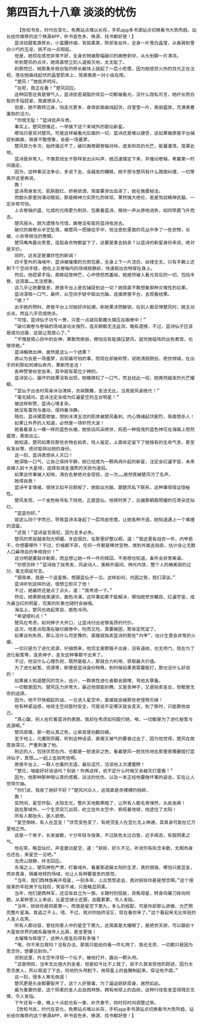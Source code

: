 # 第四百九十八章 淡淡的忧伤
        【告知书友，时代在变化，免费站点难以长存，手机app多书源站点切换看书大势所趋，站长给你推荐的这个换源APP，听书音色多、换源、找书都好使！】
       蓝诗双腿笔直修长，小蛮腰纤细，背部柔美，除却发丝外，全身一片雪白晶莹，从香肩到雪白小巧的玉足，挑不出一点瑕疵。
       但是，她现在感觉非常不好，全身衣物被那幅破烂的画卷剥夺，从头到脚一片清凉。
       听到楚风的点评，她简直想立刻人道毁灭他，太无耻了。
       刹那而已，她那象牙般白皙的修长躯体上就起了一层小疙瘩，因为她感觉火热的目光正在注视，落在她曲线起伏的晶莹肌体上，简直像是一对小虫在爬。
       “楚风！”她低声呵斥。
       “在呢，我正在看！”楚风回应。
       这种回答还真是够气人，蓝诗犹若凝脂的背后一切都被看光，没什么隐私可言，她纤长而白皙的手指捏紧，简直想杀人。
       但是，她不敢转过身，怕走光更多，身体前面曲线起伏，白莹莹一片，美丽盛放，充满青春蓬勃的活力。
       “你很无耻！”蓝诗低声斥责。
       事实上，楚风想接近，一举擒下这个来域外的歌坛新星。
       哪怕只是背对楚风，可是这样被看光后面的一切，蓝诗还是难以接受，这如果被原兽平台捕捉到画面，简直不敢想象，会是一场噩梦。
       楚风努力多次，始终接近不了，破烂画卷跟卷轴对峙，迸发刺目的光芒，能量激荡，笼罩此地。
       蓝诗是非常人，不像其他女子那样发出尖叫声，她迅速镇定下来，并催动卷轴，希冀第一时间遁走。
       因为，这种事没法争论，多说下去，会越发的糟糕，她不想与楚风有什么旖旎纠缠，一切等离开这里再说。
       轰！
       蓝诗周身发光，肌肤殷红，娇艳欲滴，简直要渗出血液了，她在施展秘法。
       而额头那里则涌动银焰，那是精神力实质化的体现，果然强大绝伦，若是驾驭精神武器，一定非常可怕。
       上古卷轴炽盛，化成的光雨更为刺目，包裹着蓝诗，倏地一声从原地消失，如同举霞飞升而去。
       楚风摇头，颇为遗憾与可惜，画卷没有能将蓝诗收进去。
       破烂的画卷从半空坠落，被楚风一把接在手中，他注意到里面的花丛中多了一些衣物，长裙、小衣等相当的惹眼。
       楚风嘴角露出笑意，连贴身衣物都留下了，这要是拿去拍卖？以蓝诗的新星身份来说，绝对是天价。
       同时，这肯定是爆炸性的新闻！
       四千里外的海域中，蓝诗被璀璨的光雨包裹，全身上下一片洁白，丝缕全无，只有手腕上还剩下个空间手链，她在上古卷轴内的场域寂静前，快速取出衣物穿在身上。
       然后，他捏紧手指，美眸绽放神芒，心中愤怒而羞恼，她居然被人看光背后的一切，包括丰臀，这简直……无法想象。
       这几乎让她要窒息，原兽平台上是否捕捉到这一切？她简直不敢想象那种灾难性的后果。
       蓝诗深吸一口气，最终，从空间手链中取出光脑，连接原兽平台，去观看结果。
       “嗯？”
       出乎她的预料，原兽平台上对她好评如潮，称她果决而敏锐，在别人都忌惮楚风时，她主动出击，而且几乎完成绝杀。
       “可惜，蓝诗仙子功亏一篑，只差一点就将那魔头镇压在画卷中！”
       “破烂画卷与卷轴的场域波动太强烈，连天眼都无法监测，略有遗憾，不过，蓝诗仙子应该是成功远遁，这就让我放心了。”
       “不愧是我心目中的女神，果敢而绝丽，哪怕没有能镇压楚风，就凭她临阵的出色表现，也够惊艳。”
       蓝诗略微出神，居然是这么一个结果？
       原以为会是一场噩梦，出现最可怕的事，而现在却被称赞，说她清丽脱俗，绝世倾城，在出手的刹那如同谪仙奔月，果断而圣洁！
       各种赞誉纷至沓来，其中就有某位少神的。
       蓝诗安心，最坏的结果没有出现，她略微松了一口气，而且经此一役，她竟然越发的光芒耀眼。
       “蓝仙子出击时周身沐浴清辉，衣袂飘舞，圣洁无比，当真是风姿绝代！”
       “毫无疑问，蓝诗注定会成为红遍星空的玉女明星！”
       被这样称赞，蓝诗心情复杂。
       她没有喜悦与激动，保持着冷静。
       随后，蓝诗黛眉微皱，想到冰清玉洁的肌体被楚风看到，内心情绪起伏剧烈，简直想杀人！
       如果让外界的人知道，必然是一场轩然大波！
       她看着身上一模一样的蓝色长裙，她依旧风采绝世，宛若一种摇曳的蓝色神花在海面上悠然盛放，美丽出尘。
       她知道，楚风如果将那些衣物去拍卖，找人鉴定，上面肯定留下了她独有的生命气息，甚至有发丝等，绝对能辨出她的身份。
       这一刻，蓝诗真想杀人灭口！
       她深吸一口气，让自己保持平静，她已经成为一颗冉冉升起的新星，注定会红遍宇宙，未来会嫁入前十大星球，选择有成圣潜质的天骄为道侣。
       如果这件事被人知晓，清白名誉绝对会受损，这一次……居然真被楚风污了名声。
       她得自救！
       蓝诗平复情绪，很快又如平日那般了，她取出光脑，跟楚风私下联系，这种事得保证隐秘性。
       楚风发现，一个金色帐号私下找他，正是蓝仙，他顿时笑了，比被那朝霞照耀的花骨朵还灿烂。
       “蓝蓝你好。”
       就这么四个字而已，导致蓝诗浑身起了一层鸡皮疙瘩，让她各种不适，她知道遇上一个难缠的混蛋。
       “还我！”蓝诗留言简短，因为言多必失。
       楚风的笑容越发阳光明媚，牙齿很白，在那里好整以暇，道：“我这里有战衣一件，内甲若干，你想要哪件？不过，价格都不菲，任何一件都是稀世宝物，放到外面去拍卖，估计会让无数人口鼻喷血的争相竞价！”
       这分明是要敲诈勒索，而且想让她一件一件的赎回，不用想也知道，条件会非常离谱。
       “你想怎样？”蓝诗拢了拢秀发，风姿动人，美眸开阖间，神光内敛，整个人的确美丽的过分，毫无瑕疵可言。
       “很简单，我是一个追星族，想跟蓝仙子一见。这样如何，月圆之夜，我们深谈。”
       蓝诗听到这样的话，很想立即灭了他！
       不过，她最终还是点了点头，道：“我考虑一下。”
       然后，她果断结束通讯，面色冷漠，这件事如果不能解决，哪怕她举世瞩目，红遍宇宙，成为最当红的明星，完美的形象也随时会崩塌。
       海岛上，楚风也收起笑容，面色冷冽。
       “希望顺利点！”
       楚风在考虑，如何狮子大开口，让蓝诗付出足够高昂的代价。
       这次，他差点陷落在破烂画卷中，险而又险，真要被困，那肯定死定了。
       如果谈判失败，那么没什么可犹豫的，直接就拍卖蓝诗的那些“内甲”，估计生意会非常的火爆。
       一切只是为了进化资源，仔细想来，他完全是野路子出身，没有道统，也无师门，现在为了进化秘笈等，连卖神子、圣女这种事都干出来了。
       不过，他没什么心理负担，既然是敌人，那就合力利用，获取最大价值。
       为了进化秘笈、资源等，即便是蓝诗身份特殊，到时候如果真需要殴打，那也没什么好说的！
       如果被人知道楚风的念头，估计，一群男性进化者都会狼嚎，骂他太孽畜。
       一切都是因为，楚风压力非常大，最近他很能折腾，又是卖神子，又是拍卖圣女，但都是无奈的选择。
       因为，他不尽快崛起的话，一旦进入星空中，直接就会被那些老怪物灭掉！
       他有种紧迫感，地球主空间暂时安全，可是说不定哪天就会变天，到了那时，只能靠他自己。
       “真心酸，别人在盯着蓝诗的美貌，我却在考虑如何殴打她，唉，一切都是为了进化秘笈与资源啊。”
       楚风感慨，那一脸认真之色，让紫鸾使劲翻白眼。
       至于地上，元魔刚苏醒，听到这种话语，直接又被气的要昏过去了，因为他觉得，楚风在故意装深沉，严重刺激了他。
       附近的人，包括伏荒在内，也都是一脸诡异之色，看着楚风一脸忧伤地在那里感慨要殴打蓝诗仙子，真想……一起上去拍死他啊。
       原兽平台上，一群人也看的无语，最后诅咒，活该他上次遭雷劈！
       “楚兄，咱能好好说话吗？别装！你再这样，说不定什么时候又会被天打雷轰！”
       因为，他那种那种很认真的感慨，淡淡的忧伤，以及一本正经地要做坏事的姿态，实在让人觉得欠抽。
       “你们说，我收了她好不好？”楚风问众人，这简直是赤裸裸的挑衅。
       轰！
       突然间，星空炸裂，太阳无光，整片天地都黑暗了，让所有人都毛骨悚然，头皮发麻！
       就在那域外，一个生灵突兀出现，屹立在外太空中，俯视着地球，他遮住了太阳！
       所有人都抬头，骇人欲绝。
       “星空倒映，有人在显圣！”伏荒变色变了，有绝顶圣人在显化无上神通，其真身可能在亿万里地之外。
       这是一个男子，长发披散，十分年轻与俊美，不过肤色太过白皙，近乎病态，有股阴柔之气。
       他在笑，略显灿烂，声音震动星空，道：“妖妖，好久不见，听说你有执念未散，无暇肉身也还在，来星空一见吧。”
       龙虎山寂静，并无回应。
       东海之上，楚风神色严肃，盯着域外，看着那遮蔽太阳的生灵，真的很强，哪怕只是显圣，而非真身，隔着地球的场域，也让人有种要窒息的感觉。
       “当年，我们西林族离开母星，一别多年，上古悠悠逝去，我对妖妖你甚是想念啊。”这个很俊美的年轻男子在轻叹，笑容不减，只是略显阴柔。
       当年，他们是西林军，还没有自立为一族，关键时刻投敌，背叛母星，转身将屠刀挥向同胞，从某种意义上来说，比星空骑士还狠，血腥累累，令人发指。
       “当年，妖妖你是同辈第一，而我是星空下第九，多么的般配，可是你却那么骄傲，光芒照亮整片星海，我追之不上。唔，不过，我对你始终没忘，现在看你来了。”这个看起来无比年轻的人圣人在笑。
       所有人都动容，曾经同辈人中的星空下第九，这简直是太耀眼了，是绝世天骄，可以跟前十大星辰世界的嫡系最强传人比肩，甚至更强！
       太璀璨与辉煌了，这种人成圣后得有多强？
       “唉，你不来见我吗？没有办法，那我只能给你看一件礼物了，我也无奈，一切都只是因为思念你，想要见到你。”
       说到这里，外太空中浮现一个坛子，被他打开，露出一颗头颅。
       “这是明叔，当年无比强大的圣者，但是如今比不上我了，前不久我发现他的踪迹，因为太思念故人，所以我追了下去，将他的头颅割下，用母星上的盐腌制起来，保证他不腐。”
       这一刻，很多人寒毛倒竖！
       楚风更是头皮都要裂开了，这个人好狠毒，为了逼迫妖妖现身，居然如此。
       最为重要的是，这个阴柔的圣人出自西林族，拥有地球上的血统，这种行径愈发显得残忍无情，令人发指。
       下午还有一章，晚上十点前也有一章，补齐章节，同时将时间调整过来。
       【告知书友，时代在变化，免费站点难以长存，手机app多书源站点切换看书大势所趋，站长给你推荐的这个换源APP，听书音色多、换源、找书都好使！】